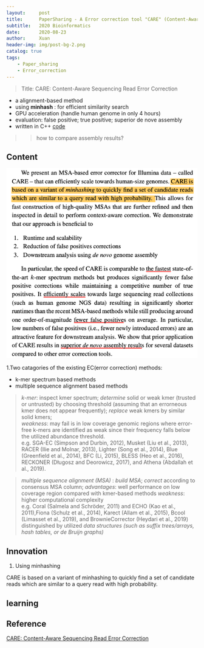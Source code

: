 ```yaml
---
layout:     post
title:      PaperSharing - A Error correction tool "CARE" (Content-Aware)
subtitle:   2020 Bioinformatics 
date:       2020-08-23
author:     Xuan
header-img: img/post-bg-2.png
catalog: true
tags:
    - Paper_sharing 
    - Error_correction
---
```


> Title: CARE: Content-Aware Sequencing Read Error Correction

- a alignment-based method 
- using **minhash** : for efficient similarity search
- GPU acceleration (handle human genome in only 4 hours)
- evaluation: false positive; true positive; superior de nove assembly
- written in C++ [code](https://github.com/fkallen/CARE)

>>  how to compare assembly results?


## Content
![paper structure](/img/post-ct-care.png)

1.Two catagories of the existing EC(error correction) methods:

- k-mer spectrum based methods
- multiple sequence alignment based methods

> *k-mer*: inspect kmer spectrum; *determine* solid or weak kmer (trusted or untrusted) by choosing threshold (assuming that an errorneous kmer does not appear frequently); *replace* weak kmers by similar solid kmers;  
*weakness*: may fail is in low coverage genomic regions where error-free k-mers are identified as weak since their frequency falls below the utilized abundance threshold.  
e.g. SGA-EC (Simpson and Durbin, 2012), Musket (Liu et al., 2013), RACER (Ilie and Molnar, 2013), Lighter (Song et al., 2014), Blue (Greenfield et al., 2014), BFC (Li, 2015), BLESS (Heo et al., 2016), RECKONER (Długosz and Deorowicz, 2017), and Athena (Abdallah et al., 2019). 

> *multiple sequence alignment (MSA)* : *build MSA*; *correct* according to consensus MSA column; 
*advantages*: well performance on low coverage region compared with kmer-based methods
*weakness*: higher computational complexity  
e.g. Coral (Salmela and Schröder, 2011) and ECHO (Kao et al., 2011),Fiona (Schulz et al., 2014), Karect (Allam et al., 2015), Bcool (Limasset et al., 2019), and BrownieCorrector (Heydari et al., 2019)  distinguished by utilized *data structures (such as suffix trees/arrays, hash tables, or de Bruijn graphs)*

 
## Innovation


1. Using minhashing

CARE is based on a variant of minhashing to quickly find a set of candidate reads which are similar to a query read with high probability.


## learning


## Reference

[CARE: Content-Aware Sequencing Read Error Correction](https://ieeexplore.ieee.org/stamp/stamp.jsp?tp=&arnumber=8621325)
